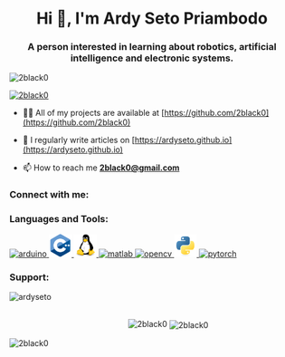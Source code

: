<h1 align="center">Hi 👋, I'm Ardy Seto Priambodo</h1>
<h3 align="center">A person interested in learning about robotics, artificial intelligence and electronic systems.</h3>

<p align="left"> <img src="https://komarev.com/ghpvc/?username=2black0&label=Profile%20views&color=0e75b6&style=flat" alt="2black0" /> </p>

<p align="left"> <a href="https://github.com/ryo-ma/github-profile-trophy"><img src="https://github-profile-trophy.vercel.app/?username=2black0" alt="2black0" /></a> </p>

- 👨‍💻 All of my projects are available at [https://github.com/2black0](https://github.com/2black0)

- 📝 I regularly write articles on [https://ardyseto.github.io](https://ardyseto.github.io)

- 📫 How to reach me **2black0@gmail.com**

<h3 align="left">Connect with me:</h3>
<p align="left">
</p>

<h3 align="left">Languages and Tools:</h3>
<p align="left"> <a href="https://www.arduino.cc/" target="_blank" rel="noreferrer"> <img src="https://cdn.worldvectorlogo.com/logos/arduino-1.svg" alt="arduino" width="40" height="40"/> </a> <a href="https://www.w3schools.com/cpp/" target="_blank" rel="noreferrer"> <img src="https://raw.githubusercontent.com/devicons/devicon/master/icons/cplusplus/cplusplus-original.svg" alt="cplusplus" width="40" height="40"/> </a> <a href="https://www.linux.org/" target="_blank" rel="noreferrer"> <img src="https://raw.githubusercontent.com/devicons/devicon/master/icons/linux/linux-original.svg" alt="linux" width="40" height="40"/> </a> <a href="https://www.mathworks.com/" target="_blank" rel="noreferrer"> <img src="https://upload.wikimedia.org/wikipedia/commons/2/21/Matlab_Logo.png" alt="matlab" width="40" height="40"/> </a> <a href="https://opencv.org/" target="_blank" rel="noreferrer"> <img src="https://www.vectorlogo.zone/logos/opencv/opencv-icon.svg" alt="opencv" width="40" height="40"/> </a> <a href="https://www.python.org" target="_blank" rel="noreferrer"> <img src="https://raw.githubusercontent.com/devicons/devicon/master/icons/python/python-original.svg" alt="python" width="40" height="40"/> </a> <a href="https://pytorch.org/" target="_blank" rel="noreferrer"> <img src="https://www.vectorlogo.zone/logos/pytorch/pytorch-icon.svg" alt="pytorch" width="40" height="40"/> </a> </p>

<h3 align="left">Support:</h3>
<p><a href="https://ko-fi.com/ardyseto"> <img align="left" src="https://cdn.ko-fi.com/cdn/kofi3.png?v=3" height="50" width="210" alt="ardyseto" /></a></p><br><br>

<p><img align="left" src="https://github-readme-stats.vercel.app/api/top-langs?username=2black0&show_icons=true&locale=en&layout=compact" alt="2black0" /></p>

<p>&nbsp;<img align="center" src="https://github-readme-stats.vercel.app/api?username=2black0&show_icons=true&locale=en" alt="2black0" /></p>

<p><img align="center" src="https://github-readme-streak-stats.herokuapp.com/?user=2black0&" alt="2black0" /></p>
